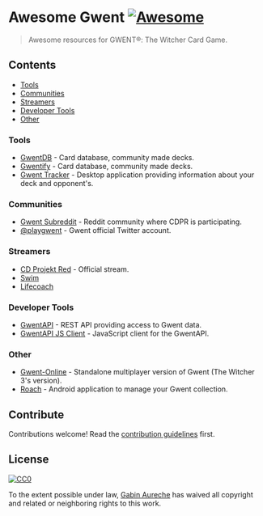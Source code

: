 # Awesome Gwent [![Awesome](https://cdn.rawgit.com/sindresorhus/awesome/d7305f38d29fed78fa85652e3a63e154dd8e8829/media/badge.svg)](https://github.com/sindresorhus/awesome)

> Awesome resources for GWENT®: The Witcher Card Game.

## Contents

- [Tools](#tools)
- [Communities](#communities)
- [Streamers](#streamers)
- [Developer Tools](#developer-tools)
- [Other](#other)

### Tools

- [GwentDB](http://www.gwentdb.com/) - Card database, community made decks.
- [Gwentify](http://gwentify.com/) - Card database, community made decks.
- [Gwent Tracker](http://www.gwent-tracker.com/) - Desktop application providing information about your deck and opponent's.

### Communities

- [Gwent Subreddit](https://www.reddit.com/r/gwent/) - Reddit community where CDPR is participating.
- [@playgwent](https://twitter.com/playgwent) - Gwent official Twitter account.

### Streamers

- [CD Projekt Red](https://www.twitch.tv/cdprojektred) - Official stream.
- [Swim](https://www.twitch.tv/swimstrim)
- [Lifecoach](https://www.twitch.tv/lifecoach1981)

### Developer Tools

- [GwentAPI](https://gwentapi.com/) - REST API providing access to Gwent data.
- [GwentAPI JS Client](https://github.com/zhouzi/gwent-api-client) - JavaScript client for the GwentAPI.

### Other

- [Gwent-Online](https://github.com/exane/not-gwent-online) - Standalone multiplayer version of Gwent (The Witcher 3's version).
- [Roach](https://github.com/jamieadkins95/Roach) - Android application to manage your Gwent collection.

## Contribute

Contributions welcome! Read the [contribution guidelines](contributing.md) first.

## License

[![CC0](http://mirrors.creativecommons.org/presskit/buttons/88x31/svg/cc-zero.svg)](https://creativecommons.org/publicdomain/zero/1.0/)

To the extent possible under law, [Gabin Aureche](https://gabinaureche.com) has waived all copyright and related or neighboring rights to this work.
